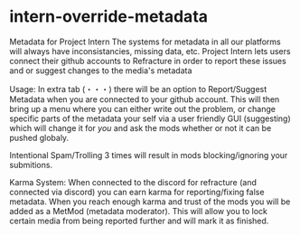 # intern-override-metadata
Metadata for Project Intern
The systems for metadata in all our platforms will always have inconsistancies, missing data, etc. Project Intern lets
users connect their github accounts to Refracture in order to report these issues and or suggest changes to the media's metadata

Usage: In extra tab (・・・) there will be an option to Report/Suggest Metadata when you are connected to your github account. This will then bring up a menu where you can either write out the problem, or change specific parts of the metadata your self via a user friendly GUI (suggesting) which will change it for *you* and ask the mods whether or not it can be pushed globaly. 

Intentional Spam/Trolling 3 times will result in mods blocking/ignoring your submitions. 

Karma System: When connected to the discord for refracture (and connected via discord) you can earn karma for reporting/fixing false metadata. When you reach enough karma and trust of the mods you will be added as a MetMod (metadata moderator). This will allow you to lock certain media from being reported further and will mark it as finished.
